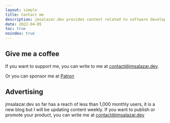 ```yaml
---
layout: simple
title: Contact me
description: jmsalazar.dev provides content related to software development, programming and software engineering.
date: 2022-04-05
toc: true
noindex: true
---
```


## Give me a coffee

If you want to support me, you can write to me at [contact@jmsalazar.dev](mailto:contact@jmsalazar.dev?subject=Support).

Or you can sponsor me at [Patron](https://www.patreon.com/JMSalazarDev)

## Advertising

jmsalazar.dev so far has a reach of less than 1,000 monthly users, it is a new blog but I will be updating content weekly. If you want to publish or promote your product, you can write me at [contact@jmsalazar.dev](mailto:contact@jmsalazar.dev?subject=Advertising)
